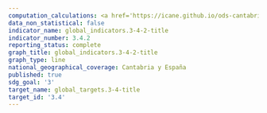 ```yaml
---
computation_calculations: <a href='https://icane.github.io/ods-cantabria/assets/pdf/3.4.2.1.pdf' target='_blank'>Tasa de mortalidad por suicidio</a>
data_non_statistical: false
indicator_name: global_indicators.3-4-2-title
indicator_number: 3.4.2
reporting_status: complete
graph_title: global_indicators.3-4-2-title
graph_type: line
national_geographical_coverage: Cantabria y España
published: true
sdg_goal: '3'
target_name: global_targets.3-4-title
target_id: '3.4'
---
```

